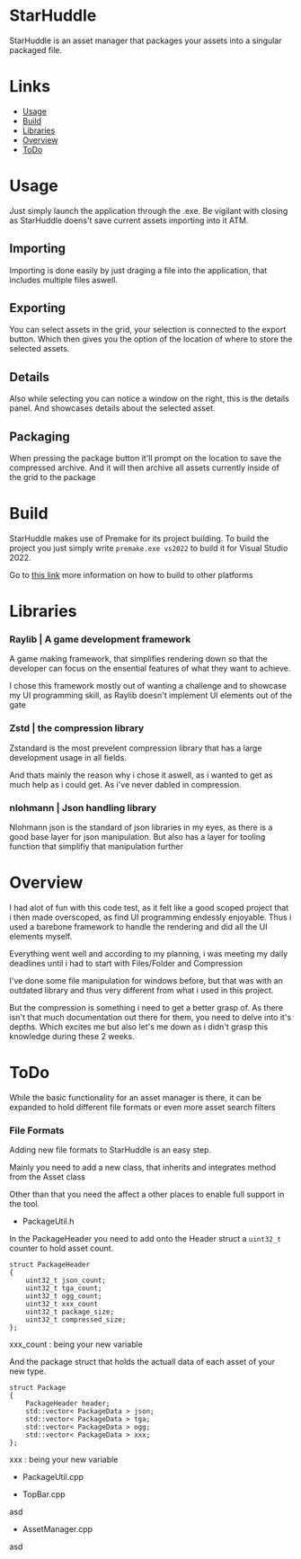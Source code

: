 # StarHuddle
StarHuddle is an asset manager that packages your assets into a singular packaged file.

# Links
- [ Usage ]( #usage )
- [ Build ]( #build )
- [ Libraries ]( #libraries )
- [ Overview ]( #overview )
- [ ToDo ]( #todo )

# Usage
Just simply launch the application through the .exe. Be vigilant with closing as StarHuddle doens't save current assets importing into it ATM.

## Importing
Importing is done easily by just draging a file into the application, that includes multiple files aswell.

## Exporting
You can select assets in the grid, your selection is connected to the export button. Which then gives you the option of the location of where to store the selected assets.

## Details
Also while selecting you can notice a window on the right, this is the details panel. And showcases details about the selected asset.

## Packaging
When pressing the package button it'll prompt on the location to save the compressed archive. And it will then archive all assets currently inside of the grid to the package

# Build

StarHuddle makes use of Premake for its project building. To build the project you just simply write `premake.exe vs2022` to build it for Visual Studio 2022.

Go to [this link](https://premake.github.io/docs/Using-Premake) more information on how to build to other platforms

# Libraries

### Raylib | A game development framework 

A game making framework, that simplifies rendering down so that the developer can focus on the ensential features of what they want to achieve.

I chose this framework mostly out of wanting a challenge and to showcase my UI programming skill, as Raylib doesn't implement UI elements out of the gate

### Zstd | the compression library

Zstandard is the most prevelent compression library that has a large development usage in all fields.

And thats mainly the reason why i chose it aswell, as i wanted to get as much help as i could get. As i've never dabled in compression.

### nlohmann | Json handling library

Nlohmann json is the standard of json libraries in my eyes, as there is a good base layer for json manipulation. But also has a layer for tooling function that simplifiy that manipulation further

# Overview

I had alot of fun with this code test, as it felt like a good scoped project that i then made overscoped, as find UI programming endessly enjoyable. Thus i used a barebone framework to handle the rendering and did all the UI elements myself.

Everything went well and according to my planning, i was meeting my daily deadlines until i had to start with Files/Folder and Compression

I've done some file manipulation for windows before, but that was with an outdated library and thus very different from what i used in this project.

But the compression is something i need to get a better grasp of. As there isn't that much documentation out there for them, you need to delve into it's depths. Which excites me but also let's me down as i didn't grasp this knowledge during these 2 weeks.

# ToDo

While the basic functionality for an asset manager is there, it can be expanded to hold different file formats or even more asset search filters

### File Formats

Adding new file formats to StarHuddle is an easy step.

Mainly you need to add a new class, that inherits and integrates method from the Asset class

Other than that you need the affect a other places to enable full support in the tool.

- PackageUtil.h

In the PackageHeader you need to add onto the Header struct a `uint32_t` counter to hold asset count.

```
struct PackageHeader
{
    uint32_t json_count;
    uint32_t tga_count;
    uint32_t ogg_count;
    uint32_t xxx_count
    uint32_t package_size;
    uint32_t compressed_size;
};
```
xxx_count : being your new variable

And the package struct that holds the actuall data of each asset of your new type.

```
struct Package
{
    PackageHeader header;
    std::vector< PackageData > json;
    std::vector< PackageData > tga;
    std::vector< PackageData > ogg;
    std::vector< PackageData > xxx;
};
```
xxx : being your new variable

- PackageUtil.cpp



- TopBar.cpp

asd

- AssetManager.cpp

asd